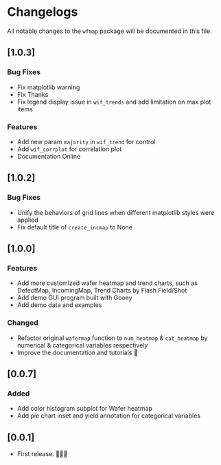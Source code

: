 # Changelogs

All notable changes to the `wfmap` package will be documented in this file.

## [1.0.3]

### Bug Fixes

- Fix matplotlib warning
- Fix  Thanks
- Fix legend display issue in `wif_trends` and add limitation on max plot items

### Features

- Add new param `majority` in `wif_trend` for  control
- Add `wif_corrplot` for correlation plot
- Documentation Online

## [1.0.2]

### Bug Fixes

- Unify the behaviors of grid lines when different matplotlib styles were applied
- Fix default title of `create_incmap` to None

## [1.0.0]

### Features

- Add more customized wafer heatmap and trend charts, such as DefectMap, IncomingMap, Trend Charts by Flash Field/Shot
- Add demo GUI program built with Gooey
- Add demo data and examples

### Changed

- Refactor original `wafermap` function to `num_heatmap` & `cat_heatmap` by numerical & categorical variables respectively
- Improve the documentation and tutorials  :vulcan_salute:

## [0.0.7]

### Added

- Add color histogram subplot for Wafer heatmap
- Add pie chart inset and yield annotation for categorical variables

## [0.0.1]

- First release. 🎉🎉🎉